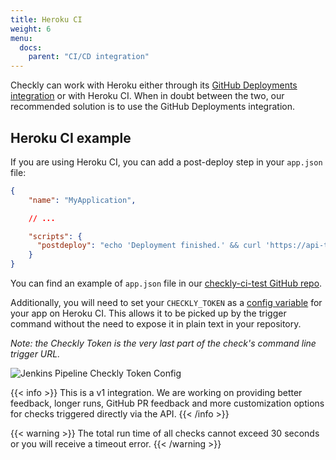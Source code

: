 ```yaml
---
title: Heroku CI
weight: 6
menu:
  docs:
    parent: "CI/CD integration"
---
```


Checkly can work with Heroku either through its [GitHub Deployments integration](/docs/cicd/github/) or with Heroku CI. When in doubt between the two, our recommended solution is to use the GitHub Deployments integration.

## Heroku CI example
If you are using Heroku CI, you can add a post-deploy step in your `app.json` file:
```json
{
    "name": "MyApplication",

    // ...

    "scripts": {
      "postdeploy": "echo 'Deployment finished.' && curl 'https://api-test.checklyhq.com/check-groups/4/trigger/$CHECKLY_TOKEN' > $PWD/checkly.json' && if [ $(grep -c '\"hasFailures\":true' $PWD/checkly.json) -ne 0 ]; then exit 1; fi"
    }
}
```

You can find an example of `app.json` file in our [checkly-ci-test GitHub repo](https://github.com/checkly/checkly-ci-test).

Additionally, you will need to set your `CHECKLY_TOKEN` as a [config variable](https://devcenter.heroku.com/articles/config-vars) for your app on Heroku CI. This allows it to be picked up by the trigger command without the need to expose it in plain text in your repository.

_Note: the Checkly Token is the very last part of the check's command line trigger URL._

![Jenkins Pipeline Checkly Token Config](/images/docs/cicd/herokuci-param.png)

{{< info >}}
This is a v1 integration. We are working on providing better feedback, longer runs, GitHub PR feedback and more customization options
for checks triggered directly via the API. 
{{< /info >}}
 
 {{< warning >}}
 The total run time of all checks cannot exceed 30 seconds or you will receive a timeout error. 
 {{< /warning >}}  
